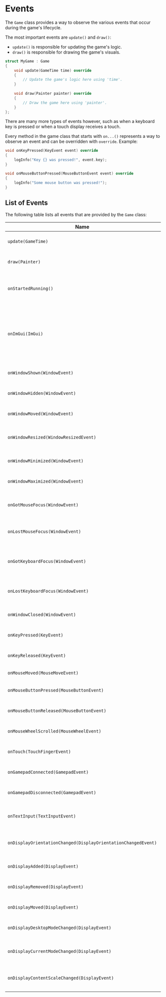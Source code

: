 # Events

The `Game` class provides a way to observe the various events that occur during the game's lifecycle.

The most important events are `update()` and `draw()`:

- `update()` is responsible for updating the game's logic.
- `draw()` is responsible for drawing the game's visuals.

```cpp
struct MyGame : Game
{
    void update(GameTime time) override
    {
        // Update the game's logic here using 'time'.
    }
    
    void draw(Painter painter) override
    {
        // Draw the game here using 'painter'.
    }
};
```

There are many more types of events however, such as when a keyboard key is pressed or when a touch display receives a touch.

Every method in the game class that starts with `on...()` represents a way to observe an event and can be overridden with `override`. Example:

```cpp
void onKeyPressed(KeyEvent event) override
{
    logInfo("Key {} was pressed!", event.key);
}

void onMouseButtonPressed(MouseButtonEvent event) override
{
    logInfo("Some mouse button was pressed!");
}
```

## List of Events

The following table lists all events that are provided by the `Game` class:

| Name | Description |
|------|-------------|
| `update(GameTime)` | Called once per frame to update the game's logic. |
| `draw(Painter)` | Called when the game should be drawn. |
| `onStartedRunning()` | Called just after the game has started running, before the first call to `update()`. |
| `onImGui(ImGui)` | Always called at the appropriate time, once per frame. Allows the game to perform ImGui handling. ImGui elements are drawn after `draw()`. |
| `onWindowShown(WindowEvent)` | Called when the game's window becomes visible. |
| `onWindowHidden(WindowEvent)` | Called when the game's window becomes hidden. |
| `onWindowMoved(WindowEvent)` | Called when the game's window is moved. |
| `onWindowResized(WindowResizedEvent)` | Called when the game's window is resized **non-programmatically**. |
| `onWindowMinimized(WindowEvent)` | Called when the game's window is minimized. |
| `onWindowMaximized(WindowEvent)` | Called when the game's window is maximized. |
| `onGotMouseFocus(WindowEvent)` | Called when the game's window receives mouse focus. |
| `onLostMouseFocus(WindowEvent)` | Called when the game's window loses mouse focus. |
| `onGotKeyboardFocus(WindowEvent)` | Called when the game's window receives keyboard focus, for example by alt-tabbing. |
| `onLostKeyboardFocus(WindowEvent)` | Called when the game's window loses keyboard focus. |
| `onWindowClosed(WindowEvent)` | Called when the game's window is closed. |
| `onKeyPressed(KeyEvent)` | Called when a keyboard key is pressed. |
| `onKeyReleased(KeyEvent)` | Called when a keyboard key is released. |
| `onMouseMoved(MouseMoveEvent)` | Called when the mouse has moved. |
| `onMouseButtonPressed(MouseButtonEvent)` | Called when a mouse button is pressed. |
| `onMouseButtonReleased(MouseButtonEvent)` | Called when a mouse button is released. |
| `onMouseWheelScrolled(MouseWheelEvent)` | Called when the mouse wheel is scrolled. |
| `onTouch(TouchFingerEvent)` | Called when a touch display has received a touch. |
| `onGamepadConnected(GamepadEvent)` | Called when a gamepad is connected. |
| `onGamepadDisconnected(GamepadEvent)` | Called when a gamepad is connected. |
| `onTextInput(TextInputEvent)` | Called when the game's window receives text input. |
| `onDisplayOrientationChanged(DisplayOrientationChangedEvent)` | Called when the system's display orientation changed. |
| `onDisplayAdded(DisplayEvent)` | Called when a display is added to the system. |
| `onDisplayRemoved(DisplayEvent)` | Called when a display is removed from the system. |
| `onDisplayMoved(DisplayEvent)` | Called when a display is moved virtually. |
| `onDisplayDesktopModeChanged(DisplayEvent)` | Called when the system's desktop mode changes. |
| `onDisplayCurrentModeChanged(DisplayEvent)` | Called when the system's current display mode changes. |
| `onDisplayContentScaleChanged(DisplayEvent)` | Called when the system's content scaling factor changes. |
